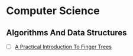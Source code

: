 # Computer Science

## Algorithms And Data Structures

  - [ ] [A Practical Introduction To Finger Trees](https://chrispenner.ca/posts/intro-to-finger-trees)
